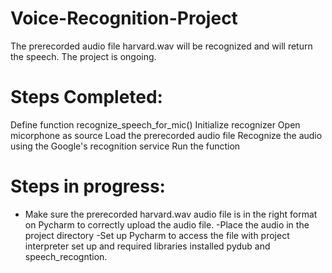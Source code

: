 # Voice-Recognition-Project

The prerecorded audio file harvard.wav will be recognized and will return the speech. The project is ongoing.

# Steps Completed:
Define function recognize_speech_for_mic()
Initialize recognizer
Open micorphone as source
Load the prerecorded audio file
Recognize the audio using the Google's recognition service
Run the function

# Steps in progress:
- Make sure the prerecorded harvard.wav audio file is in the right format on Pycharm to correctly upload the audio file.
-Place the audio in the project directory
-Set up Pycharm to access the file with project interpreter set up and required libraries installed pydub and speech_recogntion.


